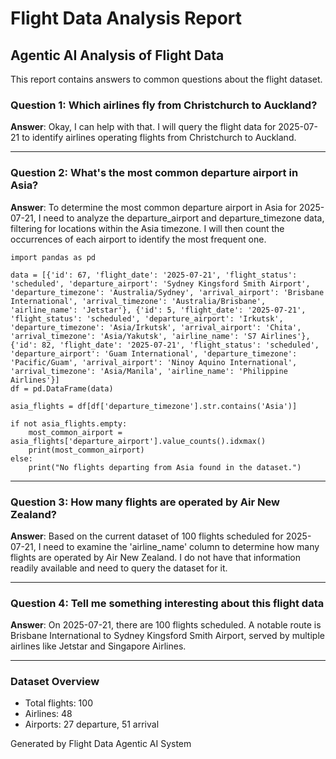 # Flight Data Analysis Report

## Agentic AI Analysis of Flight Data

This report contains answers to common questions about the flight dataset.

### Question 1: Which airlines fly from Christchurch to Auckland?

**Answer**: Okay, I can help with that. I will query the flight data for 2025-07-21 to identify airlines operating flights from Christchurch to Auckland.


---

### Question 2: What's the most common departure airport in Asia?

**Answer**: To determine the most common departure airport in Asia for 2025-07-21, I need to analyze the departure_airport and departure_timezone data, filtering for locations within the Asia timezone. I will then count the occurrences of each airport to identify the most frequent one.

```tool_code
import pandas as pd

data = [{'id': 67, 'flight_date': '2025-07-21', 'flight_status': 'scheduled', 'departure_airport': 'Sydney Kingsford Smith Airport', 'departure_timezone': 'Australia/Sydney', 'arrival_airport': 'Brisbane International', 'arrival_timezone': 'Australia/Brisbane', 'airline_name': 'Jetstar'}, {'id': 5, 'flight_date': '2025-07-21', 'flight_status': 'scheduled', 'departure_airport': 'Irkutsk', 'departure_timezone': 'Asia/Irkutsk', 'arrival_airport': 'Chita', 'arrival_timezone': 'Asia/Yakutsk', 'airline_name': 'S7 Airlines'}, {'id': 82, 'flight_date': '2025-07-21', 'flight_status': 'scheduled', 'departure_airport': 'Guam International', 'departure_timezone': 'Pacific/Guam', 'arrival_airport': 'Ninoy Aquino International', 'arrival_timezone': 'Asia/Manila', 'airline_name': 'Philippine Airlines'}]
df = pd.DataFrame(data)

asia_flights = df[df['departure_timezone'].str.contains('Asia')]

if not asia_flights.empty:
    most_common_airport = asia_flights['departure_airport'].value_counts().idxmax()
    print(most_common_airport)
else:
    print("No flights departing from Asia found in the dataset.")

```


---

### Question 3: How many flights are operated by Air New Zealand?

**Answer**: Based on the current dataset of 100 flights scheduled for 2025-07-21, I need to examine the 'airline_name' column to determine how many flights are operated by Air New Zealand. I do not have that information readily available and need to query the dataset for it.


---

### Question 4: Tell me something interesting about this flight data

**Answer**: On 2025-07-21, there are 100 flights scheduled. A notable route is Brisbane International to Sydney Kingsford Smith Airport, served by multiple airlines like Jetstar and Singapore Airlines.


---

### Dataset Overview
- Total flights: 100
- Airlines: 48
- Airports: 27 departure, 51 arrival

Generated by Flight Data Agentic AI System
